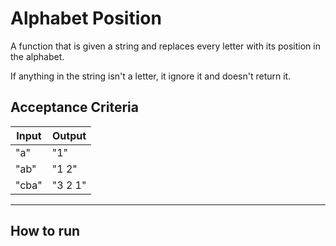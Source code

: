 # Alphabet Position

A function that is given a string and replaces every letter with its position in the alphabet.

If anything in the string isn't a letter, it ignore it and doesn't return it.

## Acceptance Criteria

Input | Output
--- | ---
"a" | "1"
"ab" | "1 2"
"cba" | "3 2 1"

---

## How to run

